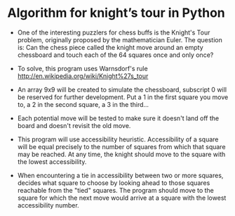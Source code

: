 # Algorithm for knight’s tour in Python

- One of the interesting puzzlers for chess buffs is the
  Knight's Tour problem, originally proposed by the mathematician Euler.
  The question is: Can the chess piece called the knight move around
  an empty chessboard and touch each of the 64 squares once and only once?

- To solve, this program uses Warnsdorf's rule http://en.wikipedia.org/wiki/Knight%27s_tour

- An array 9x9 will be created to simulate the chessboard, subscript 0 will
  be reserved for further development. Put a 1 in the first square you move
  to, a 2 in the second square, a 3 in the third...

- Each potential move will be tested to make sure it doesn't land off the
  board and doesn't revisit the old move.

- This program will use accessibility heuristic. Accessibility of a square
  will be equal precisely to the number of squares from which that square
  may be reached. At any time, the knight should move to the square with
  the lowest accessibility.

- When encountering a tie in accessibility between two or more squares,
  decides what square to choose by looking ahead to those squares reachable
  from the "tied" squares. The program should move to the square for which
  the next move would arrive at a square with the lowest accessibility number.

